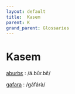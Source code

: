 ```yaml
---
layout: default
title:  Kasem
parent: K
grand_parent: Glossaries
---
```


# Kasem


[aburbɛ](https://en.wiktionary.org/wiki/?curid=7806210)
: /á.būɾ.bɛ̄/

[gafara](https://en.wiktionary.org/wiki/?curid=4124897)
: /ɡáfárà/

